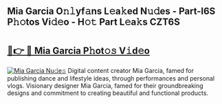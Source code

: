 ## Mia Garcia O𝚗𝚕yf𝚊ns L𝚎a𝚔ed N𝚞𝚍es - Part-I6S P𝚑𝚘tos Vi𝚍𝚎o - H𝚘𝚝 Part L𝚎a𝚔s CZT6S

# <h2><a href="http://kfbta1.oniu.top/?m=Mia+Garcia">🔗👉 🔴 Mia Garcia P𝚑ot𝚘𝚜 V𝚒d𝚎o</a></h2>

[![Mia Garcia Nu𝚍e𝚜](https://i.imgur.com/0qMVB7G.gif)](http://kfbta1.oniu.top/?m=Mia+Garcia)
Digital content creator Mia Garcia, famed for publishing dance and lifestyle ideas, through performances and personal vlogs. Visionary designer Mia Garcia, famed for their groundbreaking designs and commitment to creating beautiful and functional products.  
